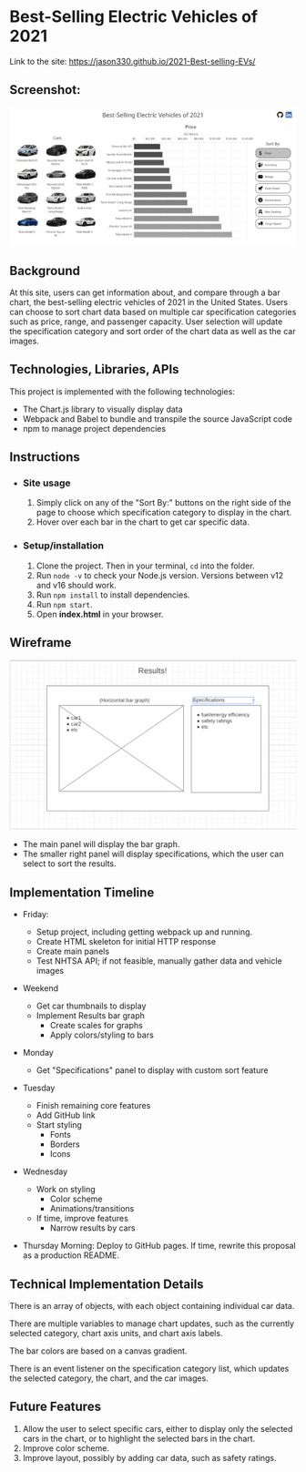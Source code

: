 # Best-Selling Electric Vehicles of 2021



Link to the site: https://jason330.github.io/2021-Best-selling-EVs/

## Screenshot:
![Page screen shot](assets/EVss2full.jpg)

## Background

At this site, users can get information about, and compare through a bar chart, the best-selling electric vehicles of 2021 in the United States. Users can choose to sort chart data based on multiple car specification categories such as price, range, and passenger capacity. User selection will update the specification category and sort order of the chart data as well as the car images. 


## Technologies, Libraries, APIs

This project is implemented with the following technologies:

- The Chart.js library to visually display data
- Webpack and Babel to bundle and transpile the source JavaScript code
- npm to manage project dependencies


## Instructions
   - ### Site usage

        1. Simply click on any of the "Sort By:" buttons on the right side of the page to choose which specification category to display in the chart.
        2. Hover over each bar in the chart to get car specific data.


   - ### Setup/installation
        1. Clone the project. Then in your terminal, `cd` into the folder.
        2. Run `node -v` to check your Node.js version. Versions between v12 and v16 should work.
        3. Run `npm install` to install dependencies.
        4. Run `npm start`.
        5. Open **index.html** in your browser.


## Wireframe

![Page wireframe](assets/results.png)
- The main panel will display the bar graph.
- The smaller right panel will display specifications, which the user can select to sort the results.


## Implementation Timeline

- Friday:
    - Setup project, including getting webpack up and running.
    - Create HTML skeleton for initial HTTP response
    - Create main panels
    - Test NHTSA API; if not feasible, manually gather data and vehicle images

- Weekend
    - Get car thumbnails to display
    - Implement Results bar graph
        - Create scales for graphs
        - Apply colors/styling to bars

- Monday
    - Get "Specifications" panel to display with custom sort feature

- Tuesday
    - Finish remaining core features
    - Add GitHub link
    - Start styling
        - Fonts
        - Borders
        - Icons

- Wednesday
    - Work on styling
        - Color scheme
        - Animations/transitions
    - If time, improve features
        - Narrow results by cars

- Thursday Morning: Deploy to GitHub pages. If time, rewrite this proposal as a production README.


## Technical Implementation Details

There is an array of objects, with each object containing individual car data.

There are multiple variables to manage chart updates, such as the currently selected category, chart axis units, and chart axis labels.

The bar colors are based on a canvas gradient.

There is an event listener on the specification category list, which updates the selected category, the chart, and the car images.



## Future Features

1. Allow the user to select specific cars, either to display only the selected cars in the chart, or to highlight the selected bars in the chart.
2. Improve color scheme.
3. Improve layout, possibly by adding car data, such as safety ratings.